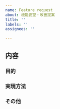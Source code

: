 ```yaml
---
name: Feature request
about: 機能要望・改善提案
title: ''
labels: ''
assignees: ''

---
```


## 内容

<!-- 要望する内容の概要や理由など -->

### 目的

<!-- なぜその機能が必要なのか -->

### 実現方法

<!-- 実現方法が検討済みであれば -->

### その他

<!-- その他なんでも -->
